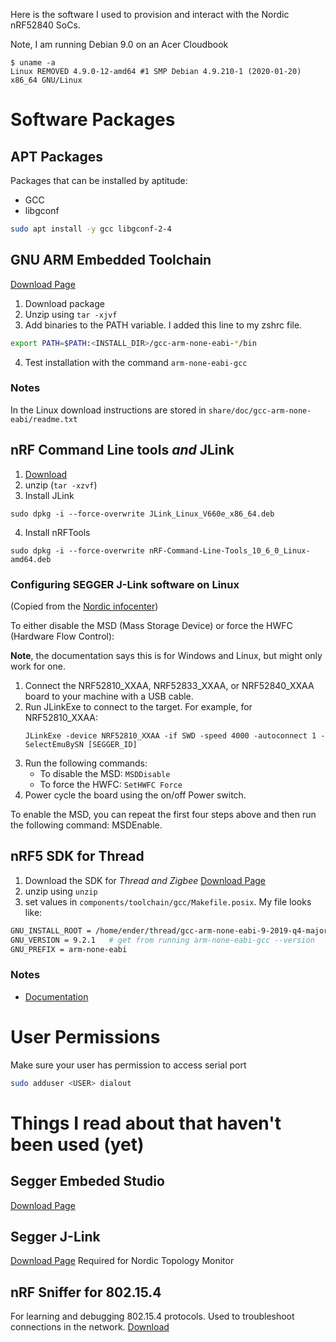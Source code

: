 Here is the software I used to provision and interact with the Nordic nRF52840 SoCs.

Note, I am running Debian 9.0 on an Acer Cloudbook
```
$ uname -a
Linux REMOVED 4.9.0-12-amd64 #1 SMP Debian 4.9.210-1 (2020-01-20) x86_64 GNU/Linux
```


# Software Packages

## APT Packages
Packages that can be installed by aptitude:
- GCC
- libgconf

```bash
sudo apt install -y gcc libgconf-2-4
```


## GNU ARM Embedded Toolchain
[Download Page](https://developer.arm.com/tools-and-software/open-source-software/developer-tools/gnu-toolchain/gnu-rm/downloads)
1. Download package
2. Unzip using `tar -xjvf`
3. Add binaries to the PATH variable. I added this line to my zshrc file.
  ```bash
  export PATH=$PATH:<INSTALL_DIR>/gcc-arm-none-eabi-*/bin
  ```
4. Test installation with the command `arm-none-eabi-gcc`

### Notes
In the Linux download instructions are stored in `share/doc/gcc-arm-none-eabi/readme.txt`


## nRF Command Line tools _and_ JLink
1. [Download](https://www.nordicsemi.com/Software-and-tools/Development-Tools/nRF-Command-Line-Tools/Download#infotabs)
2. unzip (`tar -xzvf`)
3. Install JLink
  ```
  sudo dpkg -i --force-overwrite JLink_Linux_V660e_x86_64.deb
  ```
4. Install nRFTools
  ```
  sudo dpkg -i --force-overwrite nRF-Command-Line-Tools_10_6_0_Linux-amd64.deb
  ```


### Configuring SEGGER J-Link software on Linux
(Copied from the [Nordic infocenter](https://infocenter.nordicsemi.com/topic/sdk_tz_v4.0.0/thread_zigbee__intro.html))

To either disable the MSD (Mass Storage Device) or force the HWFC (Hardware Flow Control):

**Note**, the documentation says this is for Windows and Linux, but might only work for one.

1. Connect the NRF52810_XXAA, NRF52833_XXAA, or NRF52840_XXAA board to your machine with a USB cable.
2. Run JLinkExe to connect to the target. For example, for NRF52810_XXAA:
    ```
    JLinkExe -device NRF52810_XXAA -if SWD -speed 4000 -autoconnect 1 -SelectEmuBySN [SEGGER_ID]
    ```
3. Run the following commands:
    - To disable the MSD:
    `MSDDisable`
    - To force the HWFC:
    `SetHWFC Force`
4. Power cycle the board using the on/off Power switch.

To enable the MSD, you can repeat the first four steps above and then run the following command: MSDEnable.


## nRF5 SDK for Thread
1. Download the SDK for *Thread and Zigbee* [Download Page](https://www.nordicsemi.com/Software-and-Tools/Software/nRF5-SDK-for-Thread-and-Zigbee/Download#infotabs)
2. unzip using `unzip`
3. set values in `components/toolchain/gcc/Makefile.posix`. My file looks like:
```bash
GNU_INSTALL_ROOT = /home/ender/thread/gcc-arm-none-eabi-9-2019-q4-major/bin/  # Where GNU ARM Embedded Toolchain was installed
GNU_VERSION = 9.2.1   # get from running arm-none-eabi-gcc --version
GNU_PREFIX = arm-none-eabi
```

### Notes
- [Documentation](https://infocenter.nordicsemi.com/topic/struct_sdk/struct/sdk_thread_zigbee_latest.html)



# User Permissions
Make sure your user has permission to access serial port
```bash
sudo adduser <USER> dialout
```


# Things I read about that haven't been used (yet)

## Segger Embeded Studio
[Download Page](https://www.segger.com/downloads/embedded-studio)


## Segger J-Link
[Download Page](https://www.segger.com/downloads/jlink)
Required for Nordic Topology Monitor



## nRF Sniffer for 802.15.4
For learning and debugging 802.15.4 protocols.
Used to troubleshoot connections in the network.
[Download]()
